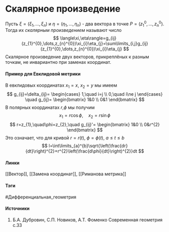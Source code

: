 # Скалярное произведение
Пусть $\xi=(\xi_{1},\dots,\xi_{n})$ и $\eta=(\eta_{1},\dots,\eta_{n})$ - два вектора в точке $P=(z_{1}^{0},\dots,z_{n}^{0})$. Тогда их *скалярным произведением* называют число 
$$
\langle\xi,\eta\rangle=g_{ij}(z_{1}^{0},\dots,z_{n}^{0})\xi_{i}\eta_{j}=\sum\limits_{i,j}g_{ij}(z_{1}^{0},\dots,z_{n}^{0})\xi_{i}\eta_{j}
$$
Скалярное произведение двух векторов, прикреплёных к разным точкам, не инвариантно при заменах координат.

#### Пример для Евклидовой метрики
В евклидовых координатах $x_{1}=x$, $x_{2}=y$ мы имеем
$$
g_{ij}=\delta_{ij}=
\begin{cases}
1,\quad i=j \\
0,\quad i\ne j
\end{cases}
\quad
g_{ij}=
\begin{bmatrix}
1&0 \\
0&1
\end{bmatrix}
$$
В полярных координатах $r$,$\phi$ мы получим
$$
x_{1}=r\cos\phi,\quad x_{2}=r\sin\phi
$$
$$
r=z_{1},\quad\phi=z_{2},\quad g_{ij}'=
\begin{bmatrix}
1&0 \\
0&r^{2}
\end{bmatrix}
$$
Это означает, что для кривой $r=r(t)$, $\phi=\phi(t)$, $a\le t\le b$
$$
l=\int\limits_{a}^{b}\sqrt{\left(\frac{dr}{dt}\right)^{2}+r^{2}\left(\frac{d\phi}{dt}\right)^{2}}dt
$$
#### Линки
 [[Вектор]],
 [[Замена координат]],
 [[Риманова метрика]]
#### Тэги
 #Дифференциальная_геометрия 
#### Источники
1. Б.А. Дубровин, С.П. Новиков, А.Т. Фоменко Современная геометрия с.33